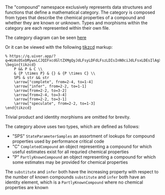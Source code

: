The "compound" namespace exclusively represents data structures and functions that define a mathematical category.
The category is composed from types that describe the chemical properties of a compound and whether they are known or unknown.
Types and morphisms within the category are each represented within their own file.

The category diagram can be seen [here](https://tikzcd.yichuanshen.de/#N4Igdg9gJgpgziAXAbVABwnAlgFyxMJZABgBoBGAXVJADcBDAGwFcYkQBpEAX1PU1z5CKMgCZqdJq3YAFAAQAdBXgC28OV179seAkXKlxNBizaIQ8pavUyefEBh1D9FCSennbWhwN3CSpMRuUmYgADI8EjBQAObwRKAAZgBOECpIBiA4EEhkkqbsAMYQTPCFbN4paUiiNNlIAMw0jPQARjCMMr7O5owwiTggxiFFJX1w5XZJqemITVk5c80QEGj6ABxkiUxwMBIt7Z3deubJWDEAFoPDBeZYYIkwyVMgVbN59YgALDceIIX0QoXCqUbhAA)

Or it can be viewed with the following [tikzcd](http://ctan.math.washington.edu/tex-archive/graphics/pgf/contrib/tikz-cd/tikz-cd-doc.pdf) markup:

```
% https://q.uiver.app/?q=WzAsOSxbMywxLCJQIFxcdGltZXMgQyJdLFsyLDFdLFszLDIsInN0ciJdLFsxLDEsIlAgXFx0aW1lcyBQIl0sWzAsMCwiUCJdLFszLDAsIkMiXSxbMSwyLCJzdHIiXSxbMCwyLCJTUFMiXSxbMiwwLCJQIl0sWzAsNSwiY29tcGxldGUiXSxbMyw0LCJpbmZlciJdLFszLDZdLFswLDJdLFszLDddLFszLDgsInNwZWN1bGF0ZSJdXQ==
\begin{tikzcd}
	P && P & C \\
	& {P \times P} & {} & {P \times C} \\
	SPS & str && str
	\arrow["complete", from=2-4, to=1-4]
	\arrow["infer", from=2-2, to=1-1]
	\arrow[from=2-2, to=3-2]
	\arrow[from=2-4, to=3-4]
	\arrow[from=2-2, to=3-1]
	\arrow["speculate", from=2-2, to=1-3]
\end{tikzcd}
```

Trivial product and identity morphisms are omitted for brevity.

The category above uses two types, which are defined as follows:
* "SPS" `StateParameterSamples` an assortment of lookups for compound properties used by performance critical code
* "C" `CompletedCompound`       an object representing a compound for which useful estimates exist for all requried chemical properties
* "P" `PartlyKnownCompound`     an object representing a compound for which some estimates may be provided for chemical properties

The
`substitute` and `infer` both have the increasing property with respect to the number of known compounds
`substitute` and `infer` both have an identity element, which is a `PartlyKnownCompound` where no chemical properties are known
